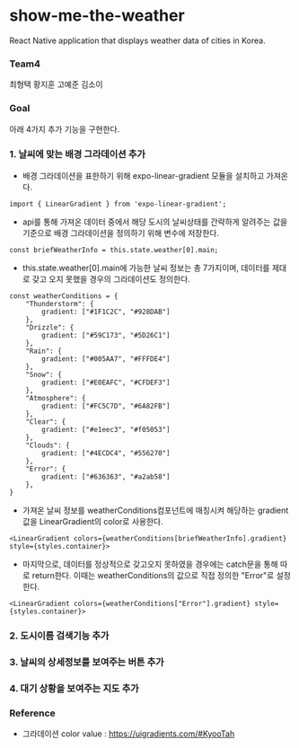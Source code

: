 # show-me-the-weather
React Native application that displays weather data of cities in Korea.

### Team4
최형택 황지훈 고예준 김소이

### Goal
아래 4가지 추가 기능을 구현한다.

### 1. 날씨에 맞는 배경 그라데이션 추가
 - 배경 그라데이션을 표한하기 위해 expo-linear-gradient 모듈을 설치하고 가져온다.
```
import { LinearGradient } from 'expo-linear-gradient';
```
 - api를 통해 가져온 데이터 중에서 해당 도시의 날씨상태를 간략하게 알려주는 값을 기준으로 배경 그라데이션을 정의하기 위해 변수에 저장한다.
```
const briefWeatherInfo = this.state.weather[0].main;
```
 - this.state.weather[0].main에 가능한 날씨 정보는 총 7가지이며, 데이터를 제대로 갖고 오지 못했을 경우의 그라데이션도 정의한다.
```
const weatherConditions = {
    "Thunderstorm": {
        gradient: ["#1F1C2C", "#928DAB"]
    },
    "Drizzle": {
        gradient: ["#59C173", "#5D26C1"]
    },
    "Rain": {
        gradient: ["#005AA7", "#FFFDE4"]
    },
    "Snow": {
        gradient: ["#E0EAFC", "#CFDEF3"]
    },
    "Atmosphere": {
        gradient: ["#FC5C7D", "#6A82FB"]
    },
    "Clear": {
        gradient: ["#e1eec3", "#f05053"]
    },
    "Clouds": {
        gradient: ["#4ECDC4", "#556270"]
    },
    "Error": {
        gradient: ["#636363", "#a2ab58"]
    },
}
```
 - 가져온 날씨 정보를 weatherConditions컴포넌트에 매칭시켜 해당하는 gradient값을 LinearGradient의 color로 사용한다.
```
<LinearGradient colors={weatherConditions[briefWeatherInfo].gradient} style={styles.container}>
```
 - 마지막으로, 데이터를 정상적으로 갖고오지 못하였을 경우에는 catch문을 통해 따로 return한다. 이때는 weatherConditions의 값으로 직접 정의한 "Error"로 설정한다.
```
<LinearGradient colors={weatherConditions["Error"].gradient} style={styles.container}>
```

### 2. 도시이름 검색기능 추가

### 3. 날씨의 상세정보를 보여주는 버튼 추가

### 4. 대기 상황을 보여주는 지도 추가


### Reference
 - 그라데이션 color value : https://uigradients.com/#KyooTah


